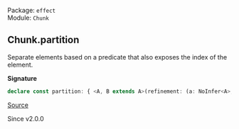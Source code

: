 Package: `effect`<br />
Module: `Chunk`<br />

## Chunk.partition

Separate elements based on a predicate that also exposes the index of the element.

**Signature**

```ts
declare const partition: { <A, B extends A>(refinement: (a: NoInfer<A>, i: number) => a is B): (self: Chunk<A>) => [excluded: Chunk<Exclude<A, B>>, satisfying: Chunk<B>]; <A>(predicate: (a: NoInfer<A>, i: number) => boolean): (self: Chunk<A>) => [excluded: Chunk<A>, satisfying: Chunk<A>]; <A, B extends A>(self: Chunk<A>, refinement: (a: A, i: number) => a is B): [excluded: Chunk<Exclude<A, B>>, satisfying: Chunk<B>]; <A>(self: Chunk<A>, predicate: (a: A, i: number) => boolean): [excluded: Chunk<A>, satisfying: Chunk<A>]; }
```

[Source](https://github.com/Effect-TS/effect/tree/main/packages/effect/src/Chunk.ts#L964)

Since v2.0.0